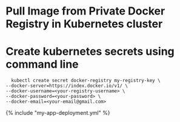 # Pull Image from Private Docker Registry in Kubernetes cluster

Create kubernetes secrets using command line
======================

      kubectl create secret docker-registry my-registry-key \
    --docker-server=https://index.docker.io/v1/ \
    --docker-username=<your-registry-username> \
    --docker-password=<your-password> \
    --docker-email=<your-email@gmail.com>
    
    
    
    
{% include "my-app-deployment.yml" %}
